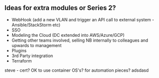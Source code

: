 ## Ideas for extra modules or Series 2?
- WebHook (add a new VLAN and trigger an API call to external system - Ansible/StackStorm etc) 
- SSO
- Modeling the Cloud (DC extended into AWS/Azure/GCP)
- Getting other teams involved, selling NB internally to colleagues and upwards to management
- Plugins
- 3rd Party integration
- Terraform


steve - cert?
OK to use container OS's? for automation pieces?
adsdasd